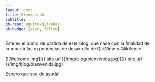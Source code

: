```yaml
---
layout: post
title: Bienvenido
subtitle: 
gh-repo: aguito/qlik4dev
gh-badge: [star, follow]
---
```


Este es el punto de partida de este blog, que nace con la finalidad de compartir las experiencias de desarrollo de QlikView y QlikSense.

[![Welcome Img]({{ site.url }}/img/blog/bienvenida.jpg)]({{ site.url }}/img/blog/bienvenida.jpg)

Espero que sea de ayuda!
